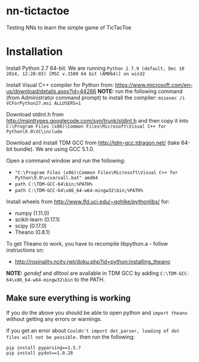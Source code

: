 # nn-tictactoe
Testing NNs to learn the simple game of TicTacToe


# Installation

Install Python 2.7 64-bit. We are running `Python 2.7.9 (default, Dec 10 2014, 12:28:03) [MSC v.1500 64 bit (AMD64)] on win32`

Install Visual C++ compiler for Python from: <https://www.microsoft.com/en-us/download/details.aspx?id=44266> **NOTE:** run the following command (from Administrator command prompt) to install the compiler: `msiexec /i VCForPython27.msi ALLUSERS=1`

Download stdint.h from http://msinttypes.googlecode.com/svn/trunk/stdint.h and then copy it into `C:\Program Files (x86)\Common Files\Microsoft\Visual C++ for Python\9.0\VC\include`

Download and install TDM GCC from http://tdm-gcc.tdragon.net/ (take 64-bit bundle). We are using GCC 5.1.0.

Open a command window and run the following:

* `"C:\Program Files (x86)\Common Files\Microsoft\Visual C++ for Python\9.0\vcvarsall.bat" amd64`
* `path C:\TDM-GCC-64\bin;%PATH%`
* `path C:\TDM-GCC-64\x86_64-w64-mingw32\bin;%PATH%`

Install wheels from http://www.lfd.uci.edu/~gohlke/pythonlibs/ for:

* numpy (1.11.0)
* scikit-learn (0.17.1)
* scipy (0.17.0)
* Theano (0.8.1)

To get Theano to work, you have to recompile libpython.a - follow instructions on:

* http://rosinality.ncity.net/doku.php?id=python:installing_theano

**NOTE:** *gendef* and *dlltool* are available in TDM GCC by adding `C:\TDM-GCC-64\x86_64-w64-mingw32\bin` to the PATH.

## Make sure everything is working

If you do the above you should be able to open python and `import theano` without getting any errors or warnings.

If you get an error about `Couldn't import dot_parser, loading of dot files will not be possible.` then run the following:

    pip install pyparsing==1.5.7
    pip install pydot==1.0.28